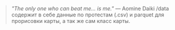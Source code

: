 > _"The only one who can beat me... is me."_ — Aomine Daiki
/data содержит в себе данные по протестам (.csv) и parquet для прорисовки карты, а так же сам класс карты.
> 
